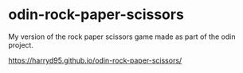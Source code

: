 # odin-rock-paper-scissors

My version of the rock paper scissors game made as part of the odin project.

https://harryd95.github.io/odin-rock-paper-scissors/
